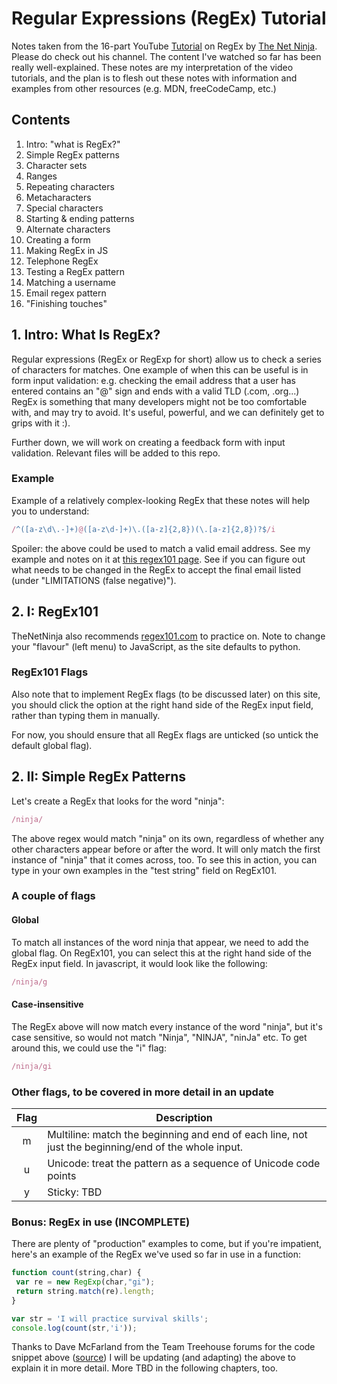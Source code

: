 # Regular Expressions (RegEx) Tutorial
Notes taken from the 16-part YouTube [Tutorial](https://www.youtube.com/playlist?list=PL4cUxeGkcC9g6m_6Sld9Q4jzqdqHd2HiD) on RegEx by [The Net Ninja](https://www.youtube.com/channel/UCW5YeuERMmlnqo4oq8vwUpg). Please do check out his channel. The content I've watched so far has been really well-explained.
These notes are my interpretation of the video tutorials, and the plan is to flesh out these notes with information and examples from other resources (e.g. MDN, freeCodeCamp, etc.)

## Contents
1. Intro: "what is RegEx?"
2. Simple RegEx patterns
3. Character sets
4. Ranges
5. Repeating characters
6. Metacharacters
7. Special characters
8. Starting & ending patterns
9. Alternate characters
10. Creating a form
11. Making RegEx in JS
12. Telephone RegEx
13. Testing a RegEx pattern
14. Matching a username
15. Email regex pattern
16. "Finishing touches"

## 1. Intro: What Is RegEx?
Regular expressions (RegEx or RegExp for short) allow us to check a series of characters for matches. One example of when this can be useful is in form input validation: e.g. checking the email address that a user has entered contains an "@" sign and ends with a valid TLD (.com, .org...)
RegEx is something that many developers might not be too comfortable with, and may try to avoid. It's useful, powerful, and we can definitely get to grips with it :).

Further down, we will work on creating a feedback form with input validation. Relevant files will be added to this repo.

### Example
Example of a relatively complex-looking RegEx that these notes will help you to understand:
```javascript
/^([a-z\d\.-]+)@([a-z\d-]+)\.([a-z]{2,8})(\.[a-z]{2,8})?$/i
```
Spoiler: the above could be used to match a valid email address. See my example and notes on it at [this regex101 page](https://regex101.com/r/9FwTS7/3). See if you can figure out what needs to be changed in the RegEx to accept the final email listed (under "LIMITATIONS (false negative)").

## 2. I: RegEx101
TheNetNinja also recommends [regex101.com](https://regex101.com) to practice on. Note to change your "flavour" (left menu) to JavaScript, as the site defaults to python.

### RegEx101 Flags
Also note that to implement RegEx flags (to be discussed later) on this site, you should click the option at the right hand side of the RegEx input field, rather than typing them in manually. 

For now, you should ensure that all RegEx flags are unticked (so untick the default global flag).

## 2. II: Simple RegEx Patterns
Let's create a RegEx that looks for the word "ninja":
```javascript
/ninja/
```
The above regex would match "ninja" on its own, regardless of whether any other characters appear before or after the word. It will only match the first instance of "ninja" that it comes across, too. To see this in action, you can type in your own examples in the "test string" field on RegEx101.

### A couple of flags
#### Global
To match all instances of the word ninja that appear, we need to add the global flag. On RegEx101, you can select this at the right hand side of the RegEx input field. In javascript, it would look like the following: 
```javascript
/ninja/g
```

#### Case-insensitive
The RegEx above will now match every instance of the word "ninja", but it's case sensitive, so would not match "Ninja", "NINJA", "ninJa" etc. To get around this, we could use the "i" flag:
```javascript
/ninja/gi
```

### Other flags, to be covered in more detail in an update
| Flag | Description                     |
|:----:| ------------------------------- |
| m    | Multiline: match the beginning and end of each line, not just the beginning/end of the whole input. |
| u    | Unicode: treat the pattern as a sequence of Unicode code points |
| y    | Sticky: TBD |


### Bonus: RegEx in use (INCOMPLETE)
There are plenty of "production" examples to come, but if you're impatient, here's an example of the RegEx we've used so far in use in a function:
```javascript
function count(string,char) {
 var re = new RegExp(char,"gi");
 return string.match(re).length;
}

var str = 'I will practice survival skills';
console.log(count(str,'i'));
```
Thanks to Dave McFarland from the Team Treehouse forums for the code snippet above ([source](https://teamtreehouse.com/community/how-to-count-the-number-of-times-a-specific-character-appears-in-a-string))
I will be updating (and adapting) the above to explain it in more detail. More TBD in the following chapters, too.



